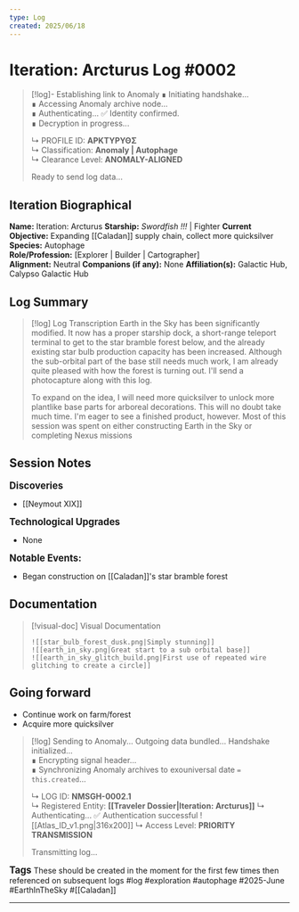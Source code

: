 ```yaml
---
type: Log
created: 2025/06/18
---
```


# Iteration: Arcturus Log #<span class="nms-alphabet">0002</span>
> [!log]- Establishing link to Anomaly
> ∎ Initiating handshake...  
> ∎ Accessing Anomaly archive node...  
> ∎ Authenticating...
> ✅ Identity confirmed.  
> ∎ Decryption in progress...  
>  
> ↳ PROFILE ID: **ΑΡΚΤΥΡΥΘΣ**  
> ↳ Classification: **Anomaly | Autophage**  
> ↳ Clearance Level: **ANOMALY-ALIGNED**  
>  
> Ready to send log data...

##  Iteration Biographical
**Name:** Iteration: Arcturus
**Starship:** *Swordfish !!!* | Fighter
**Current Objective:** Expanding [[Caladan]] supply chain, collect more quicksilver
**Species:** Autophage  
**Role/Profession:** [Explorer | Builder | Cartographer]  
**Alignment:** Neutral 
**Companions (if any):** None
**Affiliation(s):** Galactic Hub, Calypso Galactic Hub

## Log Summary

 > [!log] Log Transcription
> Earth in the Sky has been significantly modified.  It now has a proper starship dock, a short-range teleport terminal to get to the star bramble forest below, and the already existing star bulb production capacity has been increased.  Although the sub-orbital part of the base still needs much work, I am already quite pleased with how the forest is turning out.  I'll send a photocapture along with this log.
> 
> To expand on the idea, I will need more quicksilver to unlock more plantlike base parts for arboreal decorations.  This will no doubt take much time.  I'm eager to see a finished product, however.  Most of this session was spent on either constructing Earth in the Sky or completing Nexus missions

## Session Notes
<big>**Discoveries**</big>
- [[Neymout XIX]]
  
<big>**Technological Upgrades**</big>
  - None

<big>**Notable Events:** </big>
  - Began construction on [[Caladan]]'s star bramble forest

## Documentation
> [!visual-doc] Visual Documentation
> ```media-slider
> ![[star_bulb_forest_dusk.png|Simply stunning]]
> ![[earth_in_sky.png|Great start to a sub orbital base]]
> ![[earth_in_sky_glitch_build.png|First use of repeated wire glitching to create a circle]]
> ```

## Going forward
- Continue work on farm/forest
- Acquire more quicksilver

> [!log] Sending to Anomaly...
> Outgoing data bundled...
> Handshake initialized...  
> ∎ Encrypting signal header...  
> ∎ Synchronizing Anomaly archives to exouniversal date <span class="nms-alphabet">`= this.created`</span>...
>  
> ↳ LOG ID: **NMSGH-0002.1**  
> ↳ Registered Entity: **[[Traveler Dossier|Iteration: Arcturus]]** 
> ↳ Authenticating...
> ✅ Authentication successful
> ![[Atlas_ID_v1.png|316x200]]
> ↳ Access Level: **PRIORITY TRANSMISSION**  
>  
> Transmitting log...

<big>**Tags**</big>
These should be created in the moment for the first few times then referenced on subsequent logs
#log #exploration #autophage #2025-June #EarthInTheSky #[[Caladan]]

---